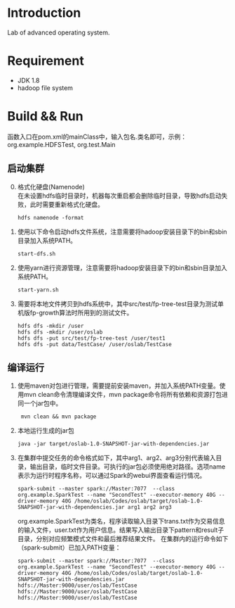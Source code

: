 # Introduction
Lab of advanced operating system.

# Requirement
- JDK 1.8
- hadoop file system

# Build && Run

函数入口在pom.xml的mainClass中，输入包名.类名即可，示例：org.example.HDFSTest, org.test.Main

## 启动集群
 
0. 格式化硬盘(Namenode)  
在未设置hdfs临时目录时，机器每次重启都会删除临时目录，导致hdfs启动失败，此时需要重新格式化硬盘。
   ```
   hdfs namenode -format
   ```
1. 使用以下命令启动hdfs文件系统，注意需要将hadoop安装目录下的bin和sbin目录加入系统PATH。
    ```
   start-dfs.sh
   ```
2. 使用yarn进行资源管理，注意需要将hadoop安装目录下的bin和sbin目录加入系统PATH。
    ```
   start-yarn.sh
   ```
3. 需要将本地文件拷贝到hdfs系统中，其中src/test/fp-tree-test目录为测试单机版fp-growth算法时所用到的测试文件。
   ```
   hdfs dfs -mkdir /user
   hdfs dfs -mkdir /user/oslab
   hdfs dfs -put src/test/fp-tree-test /user/test1
   hdfs dfs -put data/TestCase/ /user/oslab/TestCase
   ```
## 编译运行
1. 使用maven对包进行管理，需要提前安装maven，并加入系统PATH变量。使用mvn clean命令清理编译文件，mvn package命令将所有依赖和资源打包进同一个jar包中。
   ```
    mvn clean && mvn package   
   ```
2. 本地运行生成的jar包
    ```
   java -jar target/oslab-1.0-SNAPSHOT-jar-with-dependencies.jar
   ```
3. 在集群中提交任务的命令格式如下，其中arg1、arg2、arg3分别代表输入目录，输出目录，临时文件目录。可执行的jar包必须使用绝对路径。选项name表示为运行时程序名称，可以通过Spark的webui界面查看运行情况。
   ```
   spark-submit --master spark://Master:7077  --class org.example.SparkTest --name "SecondTest" --executor-memory 40G --driver-memory 40G /home/oslab/Codes/oslab/target/oslab-1.0-SNAPSHOT-jar-with-dependencies.jar arg1 arg2 arg3
   ```
   org.example.SparkTest为类名，程序读取输入目录下trans.txt作为交易信息的输入文件，user.txt作为用户信息。结果写入输出目录下pattern和result子目录，分别对应频繁模式文件和最后推荐结果文件。
   在集群内的运行命令如下（spark-submit）已加入PATH变量：
   ```
   spark-submit --master spark://Master:7077  --class org.example.SparkTest --name "SecondTest" --executor-memory 40G --driver-memory 40G /home/oslab/Codes/oslab/target/oslab-1.0-SNAPSHOT-jar-with-dependencies.jar hdfs://Master:9000/user/oslab/TestCase hdfs://Master:9000/user/oslab/TestCase hdfs://Master:9000/user/oslab/TestCase 
   ```